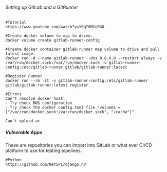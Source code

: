 ###### Setting up GitLab and a GitRunner
```
#Tutorial
https://www.youtube.com/watch?v=Y0qT6MCnRG0

#Create docker volume to map to drive.
docker volume create gitlab-runner-config

#Create docker container gitlab-runner map volume to drive and pull latest image.
docker run -d --name gitlab-runner --dns 8.8.8.8 --restart always -v /var/run/docker.sock:/var/run/docker.sock -v gitlab-runner-config:/etc/gitlab-runner gitlab/gitlab-runner:latest

#Register Runner
docker run --rm -it -v gitlab-runner-config:/etc/gitlab-runner gitlab/gitlab-runner:latest register

#Errors
Can't resolve docker host: 
- Try check DNS configuration
- Try check the docker config.toml file "volumes = ["/var/run/docker.sock:/var/run/docker.sock", "/cache"]"

Can't upload ar

```
##### Vulnerable Apps
These are repositories you can import into GitLab or what ever CI/CD platform to use for testing pipelines.
```
#Python
https://github.com/NetSPI/django.nV
```

